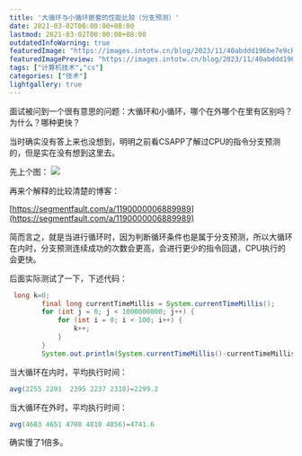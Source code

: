 ```yaml
---
title: '大循环与小循环嵌套的性能比较（分支预测）'
date: 2021-03-02T00:00:00+08:00
lastmod: 2021-03-02T00:00:00+08:00
outdatedInfoWarning: true
featuredImage: "https://images.intotw.cn/blog/2023/11/40abddd196be7e9cb79b83534d4983a4.webp"
featuredImagePreview: "https://images.intotw.cn/blog/2023/11/40abddd196be7e9cb79b83534d4983a4.webp"
tags: ["计算机技术","cs"]
categories: ["技术"]
lightgallery: true
---
```


面试被问到一个很有意思的问题：大循环和小循环，哪个在外哪个在里有区别吗？为什么？哪种更快？

当时确实没有答上来也没想到，明明之前看CSAPP了解过CPU的指令分支预测的，但是实在没有想到这里去。

先上个图：
![](https://images.intotw.cn/blog/2023/09/c23ac577ea92a466b0420511e70b7c2f.png)

再来个解释的比较清楚的博客：

[https://segmentfault.com/a/1190000006889989](https://segmentfault.com/a/1190000006889989)

简而言之，就是当进行循环时，因为判断循环条件也是属于分支预测，所以大循环在内时，分支预测连续成功的次数会更高，会进行更少的指令回退，CPU执行的会更快。


后面实际测试了一下，下述代码：
```java
 long k=0;
        final long currentTimeMillis = System.currentTimeMillis();
        for (int j = 0; j < 1000000000; j++) {
            for (int i = 0; i < 100; i++) {
                k++;
            }
        }
        System.out.println(System.currentTimeMillis()-currentTimeMillis);
```
当大循环在内时，平均执行时间：
```java
avg(2255 2291  2395 2237 2318)=2299.2
```
当大循环在外时，平均执行时间：
```java
avg(4683 4651 4708 4810 4856)=4741.6
```
确实慢了1倍多。
